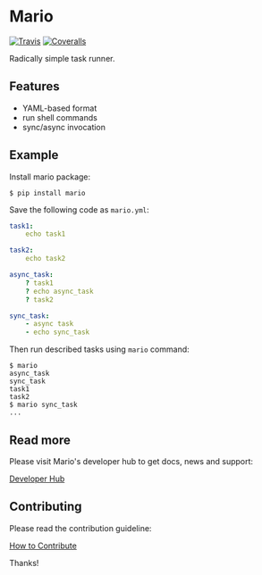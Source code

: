 # Mario

[![Travis](https://img.shields.io/travis/inventive-ninja/mario.svg)](https://travis-ci.org/inventive-ninja/mario)
[![Coveralls](http://img.shields.io/coveralls/inventive-ninja/mario.svg?branch=master)](https://coveralls.io/r/inventive-ninja/mario?branch=master)

Radically simple task runner.

## Features

- YAML-based format
- run shell commands
- sync/async invocation

## Example

Install mario package:

```
$ pip install mario
```

Save the following code as `mario.yml`:


```yaml
task1:
    echo task1

task2:
    echo task2

async_task:
    ? task1
    ? echo async_task
    ? task2

sync_task:
    - async task
    - echo sync_task
```

Then run described tasks using `mario` command:

```
$ mario
async_task
sync_task
task1
task2
$ mario sync_task
...
```

## Read more

Please visit Mario's developer hub to get docs, news and support:

[Developer Hub](https://supermario.readme.io/)

## Contributing

Please read the contribution guideline:

[How to Contribute](CONTRIBUTING.md)

Thanks!
